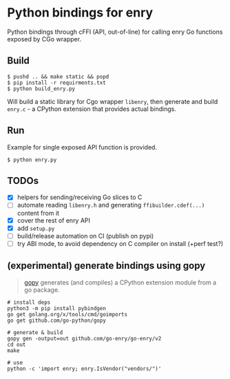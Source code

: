 # Python bindings for enry

Python bindings through cFFI (API, out-of-line) for calling enry Go functions exposed by CGo wrapper.

## Build

```
$ pushd .. && make static && popd
$ pip install -r requirments.txt
$ python build_enry.py
```

Will build a static library for Cgo wrapper `libenry`, then generate and build `enry.c` - a CPython extension that provides actual bindings.

## Run

Example for single exposed API function is provided.

```
$ python enry.py
```

## TODOs
 - [x] helpers for sending/receiving Go slices to C
 - [ ] automate reading `libenry.h` and generating `ffibuilder.cdef(...)` content from it
 - [x] cover the rest of enry API
 - [x] add `setup.py`
 - [ ] build/release automation on CI (publish on pypi)
 - [ ] try ABI mode, to avoid dependency on C compiler on install (+perf test?)

 ## (experimental) generate bindings using gopy
> [gopy](https://github.com/go-python/gopy) generates (and compiles) a CPython extension module from a go package.

```
# install deps
python3 -m pip install pybindgen
go get golang.org/x/tools/cmd/goimports
go get github.com/go-python/gopy

# generate & build
gopy gen -output=out github.com/go-enry/go-enry/v2
cd out
make

# use
python -c 'import enry; enry.IsVendor("vendors/")'
```